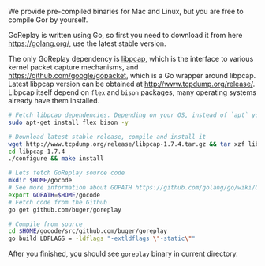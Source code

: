 We provide pre-compiled binaries for Mac and Linux, but you are free to compile Gor by yourself.

GoReplay is written using Go, so first you need to download it from here https://golang.org/, use the latest stable version.

The only GoReplay dependency is [libpcap](https://github.com/the-tcpdump-group/libpcap), which is the interface to various kernel packet capture mechanisms, and https://github.com/google/gopacket, which is a Go wrapper around libpcap. Latest libpcap version can be obtained at http://www.tcpdump.org/release/. Libpcap itself depend on `flex` and `bison` packages, many operating systems already have them installed.

```bash
# Fetch libpcap dependencies. Depending on your OS, instead of `apt` you will use `yum` or `rpm`, or `brew` on Mac.
sudo apt-get install flex bison -y

# Download latest stable release, compile and install it
wget http://www.tcpdump.org/release/libpcap-1.7.4.tar.gz && tar xzf libpcap-1.7.4.tar.gz
cd libpcap-1.7.4
./configure && make install

# Lets fetch GoReplay source code
mkdir $HOME/gocode
# See more information about GOPATH https://github.com/golang/go/wiki/GOPATH
export GOPATH=$HOME/gocode
# Fetch code from the Github
go get github.com/buger/goreplay

# Compile from source
cd $HOME/gocode/src/github.com/buger/goreplay
go build LDFLAGS = -ldflags "-extldflags \"-static\""
```

After you finished, you should see `goreplay` binary in current directory.

